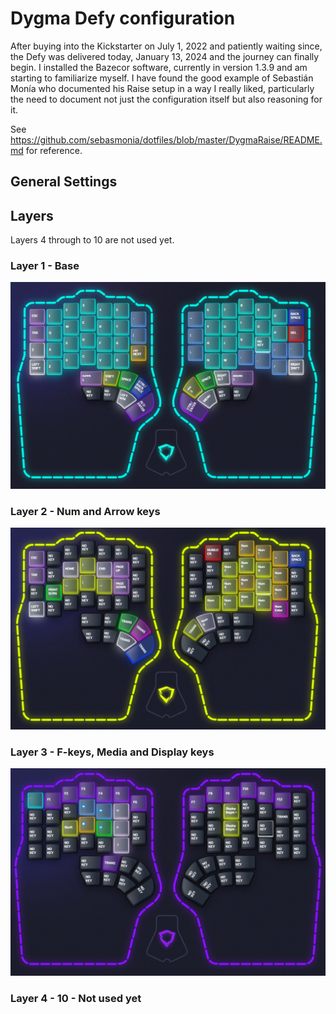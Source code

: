 # Dygma Defy configuration

After buying into the Kickstarter on July 1, 2022 and patiently waiting since, the Defy was delivered today, January 13, 2024 and the journey can finally begin. I installed the Bazecor software, currently in version 1.3.9 and am starting to familiarize myself. I have found the good example of Sebastián Monía who documented his Raise setup in a way I really liked, particularly the need to document not just the configuration itself but also reasoning for it.

See https://github.com/sebasmonia/dotfiles/blob/master/DygmaRaise/README.md for reference.

## General Settings

## Layers

Layers 4 through to 10 are not used yet.

### Layer 1 - Base
![Layer 1](Layer01-current.png)

### Layer 2 - Num and Arrow keys
![Layer 2](Layer02-current.png)

### Layer 3 - F-keys, Media and Display keys
![Layer 3](Layer03-current.png)

### Layer 4 - 10 - Not used yet
